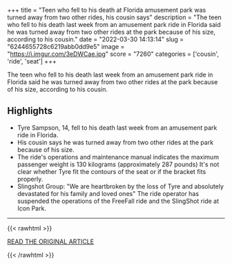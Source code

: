 +++
title = "Teen who fell to his death at Florida amusement park was turned away from two other rides, his cousin says"
description = "The teen who fell to his death last week from an amusement park ride in Florida said he was turned away from two other rides at the park because of his size, according to his cousin."
date = "2022-03-30 14:13:14"
slug = "6244655728c6219abb0dd9e5"
image = "https://i.imgur.com/3eDWCae.jpg"
score = "7260"
categories = ['cousin', 'ride', 'seat']
+++

The teen who fell to his death last week from an amusement park ride in Florida said he was turned away from two other rides at the park because of his size, according to his cousin.

## Highlights

- Tyre Sampson, 14, fell to his death last week from an amusement park ride in Florida.
- His cousin says he was turned away from two other rides at the park because of his size.
- The ride's operations and maintenance manual indicates the maximum passenger weight is 130 kilograms (approximately 287 pounds) It's not clear whether Tyre fit the contours of the seat or if the bracket fits properly.
- Slingshot Group: "We are heartbroken by the loss of Tyre and absolutely devastated for his family and loved ones" The ride operator has suspended the operations of the FreeFall ride and the SlingShot ride at Icon Park.

---

{{< rawhtml >}}
  <p class="article-category">
    <a target="_blank" href="https://www.cnn.com/2022/03/29/us/florida-park-teen-death-accident-report/index.html">READ THE ORIGINAL ARTICLE</a>
  </p>
{{< /rawhtml >}}
